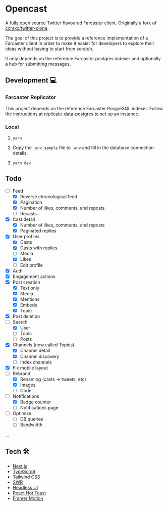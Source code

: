 # Opencast

A fully open source Twitter flavoured Farcaster client. Originally a fork of [ccrsxx/twitter-clone](https://github.com/ccrsxx/twitter-clone).

The goal of this project is to provide a reference implementation of a Farcaster client in order to make it easier for developers to explore their ideas without having to start from scratch.

It only depends on the reference Farcaster postgres indexer and optionally a hub for submitting messages.

## Development 💻

### Farcaster Replicator

This project depends on the reference Farcaster PosgreSQL indexer. Follow the instructions at [replicate-data-postgres](https://github.com/farcasterxyz/hub-monorepo/tree/main/packages/hub-nodejs/examples/replicate-data-postgres) to set up an instance.

### Local

1. `yarn`

1. Copy the `.env.sample` file to `.env` and fill in the database connection details.

1. `yarn dev`

## Todo

- [ ] Feed
  - [x] Reverse chronological feed
  - [x] Pagination
  - [x] Number of likes, comments, and reposts
  - [ ] Recasts
- [x] Cast detail
  - [x] Number of likes, comments, and reposts
  - [x] Paginated replies
- [x] User profiles
  - [x] Casts
  - [x] Casts with replies
  - [ ] Media
  - [x] Likes
  - [ ] Edit profile
- [x] Auth
- [x] Engagement actions
- [x] Post creation
  - [x] Text only
  - [x] Media
  - [x] Mentions
  - [x] Embeds
  - [x] Topic
- [x] Post deletion
- [ ] Search
  - [x] User
  - [ ] Topic
  - [ ] Posts
- [x] Channels (now called Topics)
  - [x] Channel detail
  - [x] Channel discovery
  - [ ] Index channels
- [x] Fix mobile layout
- [ ] Rebrand
  - [x] Renaming (casts -> tweets, etc)
  - [x] Images
  - [ ] Code
- [ ] Notifications
  - [x] Badge counter
  - [ ] Notifications page
- [ ] Optimize
  - [ ] DB queries
  - [ ] Bandwidth

...

## Tech 🛠

- [Next.js](https://nextjs.org)
- [TypeScript](https://www.typescriptlang.org)
- [Tailwind CSS](https://tailwindcss.com)
- [SWR](https://swr.vercel.app)
- [Headless UI](https://headlessui.com)
- [React Hot Toast](https://react-hot-toast.com)
- [Framer Motion](https://framer.com)
